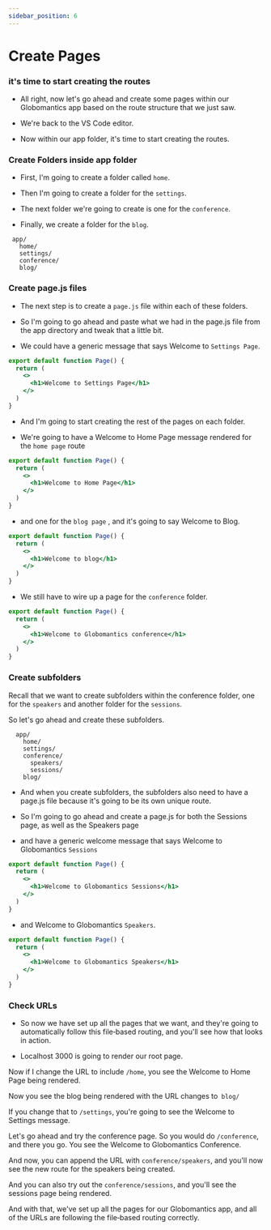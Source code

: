 ```yaml
---
sidebar_position: 6
---
```


# Create Pages

### it's time to start creating the routes

- All right, now let's go ahead and create some pages within our Globomantics app based on the route structure that we just saw.

- We're back to the VS Code editor.

- Now within our app folder, it's time to start creating the routes.

### Create Folders inside app folder

- First, I'm going to create a folder called `home`.

- Then I'm going to create a folder for the `settings`.

- The next folder we're going to create is one for the `conference`.

- Finally, we create a folder for the `blog`.

```
 app/
   home/
   settings/
   conference/
   blog/
```

### Create page.js files

- The next step is to create a `page.js` file within each of these folders.

- So I'm going to go ahead and paste what we had in the page.js file from the app directory and tweak that a little bit.

- We could have a generic message that says Welcome to `Settings Page`.

```jsx app/settings/page.jsx
export default function Page() {
  return (
    <>
      <h1>Welcome to Settings Page</h1>
    </>
  )
}
```

- And I'm going to start creating the rest of the pages on each folder.

- We're going to have a Welcome to Home Page message rendered for the `home page` route

```jsx app/home/page.jsx
export default function Page() {
  return (
    <>
      <h1>Welcome to Home Page</h1>
    </>
  )
}
```

- and one for the `blog page` , and it's going to say Welcome to Blog.

```jsx app/blog/page.jsx
export default function Page() {
  return (
    <>
      <h1>Welcome to blog</h1>
    </>
  )
}
```

- We still have to wire up a page for the `conference` folder.

```jsx app/conference/page.jsx
export default function Page() {
  return (
    <>
      <h1>Welcome to Globomantics conference</h1>
    </>
  )
}
```

### Create subfolders

Recall that we want to create subfolders within the conference folder, one for the `speakers` and another folder for the `sessions`.

So let's go ahead and create these subfolders.

```
  app/
    home/
    settings/
    conference/
      speakers/
      sessions/
    blog/
```

- And when you create subfolders, the subfolders also need to have a page.js file because it's going to be its own unique route.

- So I'm going to go ahead and create a page.js for both the Sessions page, as well as the Speakers page

- and have a generic welcome message that says Welcome to Globomantics `Sessions`

```jsx app/conference/sessions/page.jsx
export default function Page() {
  return (
    <>
      <h1>Welcome to Globomantics Sessions</h1>
    </>
  )
}
```

- and Welcome to Globomantics `Speakers`.

```jsx app/conference/speakers/page.jsx
export default function Page() {
  return (
    <>
      <h1>Welcome to Globomantics Speakers</h1>
    </>
  )
}
```

### Check URLs

- So now we have set up all the pages that we want, and they're going to automatically follow this file‑based routing, and you'll see how that looks in action.

- Localhost 3000 is going to render our root page.

Now if I change the URL to include `/home`, you see the Welcome to Home Page being rendered.

Now you see the blog being rendered with the URL changes to` blog/`

If you change that to `/settings`, you're going to see the Welcome to Settings message.

Let's go ahead and try the conference page.
So you would do `/conference`, and there you go. You see the Welcome to Globomantics Conference.

And now, you can append the URL with `conference/speakers`, and you'll now see the new route for the speakers being created.

And you can also try out the `conference/sessions`, and you'll see the sessions page being rendered.

And with that, we've set up all the pages for our Globomantics app, and all of the URLs are following the file‑based routing correctly.